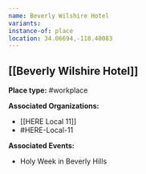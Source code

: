 ```yaml
---
name: Beverly Wilshire Hotel
variants: 
instance-of: place
location: 34.06694,-118.40083
---
```

## [[Beverly Wilshire Hotel]]

**Place type:** #workplace

**Associated Organizations:** 
- [[HERE Local 11]]
- #HERE-Local-11

**Associated Events:** 
- Holy Week in Beverly Hills